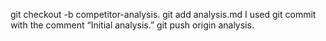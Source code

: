 git checkout -b competitor-analysis.
 git add analysis.md
I used git commit with the comment “Initial  analysis.”
git push origin analysis.


